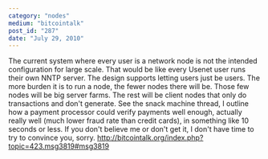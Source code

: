 ```yaml
---
category: "nodes"
medium: "bitcointalk"
post_id: "287"
date: "July 29, 2010"
---
```

The current system where every user is a network node is not the intended configuration for large scale.  That would be like every Usenet user runs their own NNTP server.  The design supports letting users just be users.  The more burden it is to run a node, the fewer nodes there will be.  Those few nodes will be big server farms.  The rest will be client nodes that only do transactions and don't generate. See the snack machine thread, I outline how a payment processor could verify payments well enough, actually really well (much lower fraud rate than credit cards), in something like 10 seconds or less.  If you don't believe me or don't get it, I don't have time to try to convince you, sorry. <a href="http://bitcointalk.org/index.php?topic=423.msg3819#msg3819" target="_blank">http://bitcointalk.org/index.php?topic=423.msg3819#msg3819</a>